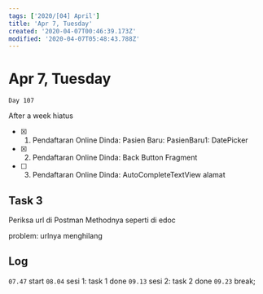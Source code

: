 ```yaml
---
tags: ['2020/[04] April']
title: 'Apr 7, Tuesday'
created: '2020-04-07T00:46:39.173Z'
modified: '2020-04-07T05:48:43.788Z'
---
```


# Apr 7, Tuesday

`Day 107`

After a week hiatus

- [X] 1. Pendaftaran Online Dinda: Pasien Baru: PasienBaru1: DatePicker
- [X] 2. Pendaftaran Online Dinda: Back Button Fragment
- [ ] 3. Pendaftaran Online Dinda: AutoCompleteTextView alamat


## Task 3
Periksa url di Postman
Methodnya seperti di edoc

problem: urlnya menghilang




## Log
`07.47` start
`08.04` sesi 1: task 1 done
`09.13` sesi 2: task 2 done
`09.23` break;

